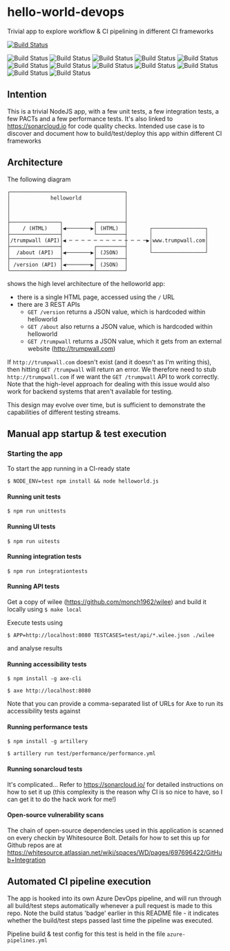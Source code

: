 # hello-world-devops
Trivial app to explore workflow &amp; CI pipelining in different CI frameworks

[![Build Status](https://dev.azure.com/monch1962/monch1962/_apis/build/status/monch1962.hello-world-devops)](https://dev.azure.com/monch1962/monch1962/_build/latest?definitionId=1)

![Build Status](https://sonarcloud.io/api/project_badges/quality_gate?project=monch1962_hello-world-devops)
![Build Status](https://sonarcloud.io/api/project_badges/measure?project=monch1962_hello-world-devops&metric=coverage)
![Build Status](https://sonarcloud.io/api/project_badges/measure?project=monch1962_hello-world-devops&metric=bugs)
![Build Status](https://sonarcloud.io/api/project_badges/measure?project=monch1962_hello-world-devops&metric=code_smells)
![Build Status](https://sonarcloud.io/api/project_badges/measure?project=monch1962_hello-world-devops&metric=duplicated_lines_density)
![Build Status](https://sonarcloud.io/api/project_badges/measure?project=monch1962_hello-world-devops&metric=ncloc)
![Build Status](https://sonarcloud.io/api/project_badges/measure?project=monch1962_hello-world-devops&metric=sqale_rating)
![Build Status](https://sonarcloud.io/api/project_badges/measure?project=monch1962_hello-world-devops&metric=alert_status)
![Build Status](https://sonarcloud.io/api/project_badges/measure?project=monch1962_hello-world-devops&metric=reliability_rating)
![Build Status](https://sonarcloud.io/api/project_badges/measure?project=monch1962_hello-world-devops&metric=security_rating)
![Build Status](https://sonarcloud.io/api/project_badges/measure?project=monch1962_hello-world-devops&metric=sqale_index)
![Build Status](https://sonarcloud.io/api/project_badges/measure?project=monch1962_hello-world-devops&metric=vulnerabilities)

## Intention
This is a trivial NodeJS app, with a few unit tests, a few integration tests, a few PACTs and a few performance tests. It's also linked to https://sonarcloud.io for code quality checks. Intended use case is to discover and document how to build/test/deploy this app within different CI frameworks

## Architecture

The following diagram

    ┌─────────────────────────────────────┐
    │             helloworld              │
    │                                     │
    │                                     │
    │                                     │
    ├────────────────┐          ┌─────────┤
    │    / (HTML)    │◀────────▶│ (HTML)  │       ┌─────────────────┐
    ├────────────────┤          └─────────┤       │                 │
    │/trumpwall (API)│◀ ─ ─ ─ ─ ─ ─ ─ ─ ─ ┼ ─ ─ ─▶│www.trumpwall.com│
    ├────────────────┤          ┌─────────┤       │                 │
    │  /about (API)  │◀────────▶│ (JSON)  │       └─────────────────┘
    ├────────────────┤          ├─────────┤
    │ /version (API) │◀────────▶│ (JSON)  │
    └────────────────┴──────────┴─────────┘

shows the high level architecture of the helloworld app:
- there is a single HTML page, accessed using the `/` URL
- there are 3 REST APIs
  - `GET /version` returns a JSON value, which is hardcoded within helloworld
  - `GET /about` also returns a JSON value, which is hardcoded within helloworld
  - `GET /trumpwall` returns a JSON value, which it gets from an external website (http://trumpwall.com)
  
If `http://trumpwall.com` doesn't exist (and it doesn't as I'm writing this), then hitting `GET /trumpwall` will return an error. We therefore need to stub `http://trumpwall.com` if we want the `GET /trumpwall` API to work correctly. Note that the high-level approach for dealing with this issue would also work for backend systems that aren't available for testing.

This design may evolve over time, but is sufficient to demonstrate the capabilities of different testing streams.

## Manual app startup & test execution

### Starting the app
To start the app running in a CI-ready state

`$ NODE_ENV=test npm install && node helloworld.js`   

#### Running unit tests

`$ npm run unittests`

#### Running UI tests

`$ npm run uitests`

#### Running integration tests

`$ npm run integrationtests`

#### Running API tests

Get a copy of wilee (https://github.com/monch1962/wilee) and build it locally using `$ make local`

Execute tests using

`$ APP=http://localhost:8080 TESTCASES=test/api/*.wilee.json ./wilee`

and analyse results

#### Running accessibility tests

`$ npm install -g axe-cli` 

`$ axe http://localhost:8080`

Note that you can provide a comma-separated list of URLs for Axe to run its accessibility tests against

#### Running performance tests

`$ npm install -g artillery`

`$ artillery run test/performance/performance.yml`


#### Running sonarcloud tests

It's complicated... Refer to https://sonarcloud.io/ for detailed instructions on how to set it up (this complexity is the reason why CI is so nice to have, so I can get it to do the hack work for me!)

#### Open-source vulnerability scans

The chain of open-source dependencies used in this application is scanned on every checkin by Whitesource Bolt. Details for how to set this up for Github repos are at https://whitesource.atlassian.net/wiki/spaces/WD/pages/697696422/GitHub+Integration

## Automated CI pipeline execution
The app is hooked into its own Azure DevOps pipeline, and will run through all build/test steps automatically whenever a pull request is made to this repo. Note the build status 'badge' earlier in this README file - it indicates whether the build/test steps passed last time the pipeline was executed.

Pipeline build & test config for this test is held in the file `azure-pipelines.yml`





